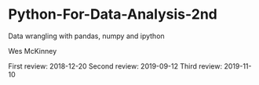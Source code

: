 # Python-For-Data-Analysis-2nd

Data wrangling with pandas, numpy and ipython

Wes McKinney 

First review: 2018-12-20
Second review: 2019-09-12
Third review: 2019-11-10
